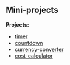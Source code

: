## Mini-projects

**Projects:**

- [timer](https://evgeniy-web-dev.github.io/mini-projects/timer/)
- [countdown](https://evgeniy-web-dev.github.io/mini-projects/countdown/)
- [currency-converter](https://evgeniy-web-dev.github.io/mini-projects/currency-converter/)
- [cost-calculator](https://evgeniy-web-dev.github.io/mini-projects/cost-calculator/)

